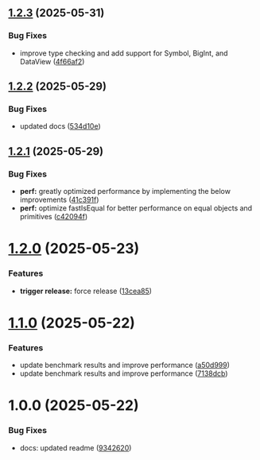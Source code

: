 ## [1.2.3](https://github.com/JairajJangle/fast-is-equal/compare/v1.2.2...v1.2.3) (2025-05-31)


### Bug Fixes

* improve type checking and add support for Symbol, BigInt, and DataView ([4f66af2](https://github.com/JairajJangle/fast-is-equal/commit/4f66af2deb8a7e4f4ef70343003c647c8041aeaa))

## [1.2.2](https://github.com/JairajJangle/fast-is-equal/compare/v1.2.1...v1.2.2) (2025-05-29)


### Bug Fixes

* updated docs ([534d10e](https://github.com/JairajJangle/fast-is-equal/commit/534d10eb5e0b35ae4a368c05933375cbb0274630))

## [1.2.1](https://github.com/JairajJangle/fast-is-equal/compare/v1.2.0...v1.2.1) (2025-05-29)


### Bug Fixes

* **perf:** greatly optimized performance by implementing the below improvements ([41c391f](https://github.com/JairajJangle/fast-is-equal/commit/41c391f327a69c46967a3a3531c5f024d8b00189))
* **perf:** optimize fastIsEqual for better performance on equal objects and primitives ([c42094f](https://github.com/JairajJangle/fast-is-equal/commit/c42094f1c8df421841b7f82d02e870342270b387))

# [1.2.0](https://github.com/JairajJangle/fast-is-equal/compare/v1.1.0...v1.2.0) (2025-05-23)


### Features

* **trigger release:** force release ([13cea85](https://github.com/JairajJangle/fast-is-equal/commit/13cea8576ae3ae753ec93a443c3562a665e82b7b))

# [1.1.0](https://github.com/JairajJangle/fast-is-equal/compare/v1.0.4...v1.1.0) (2025-05-22)


### Features

* update benchmark results and improve performance ([a50d999](https://github.com/JairajJangle/fast-is-equal/commit/a50d999b5a092e5226afbb09dac5da9d0722ff1a))
* update benchmark results and improve performance ([7138dcb](https://github.com/JairajJangle/fast-is-equal/commit/7138dcb9c7640861dd83adcec01bd5d96d81e18e))

# 1.0.0 (2025-05-22)


### Bug Fixes

* docs: updated readme ([9342620](https://github.com/JairajJangle/fast-is-equal/commit/9342620e60a0e887081f5fa186893bd047ebd878))
